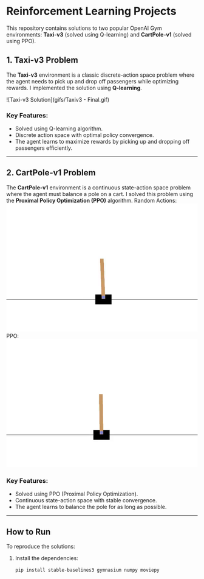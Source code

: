 # Reinforcement Learning Projects

This repository contains solutions to two popular OpenAI Gym environments: **Taxi-v3** (solved using Q-learning) and **CartPole-v1** (solved using PPO).

## 1. Taxi-v3 Problem

The **Taxi-v3** environment is a classic discrete-action space problem where the agent needs to pick up and drop off passengers while optimizing rewards. I implemented the solution using **Q-learning**.

![Taxi-v3 Solution](gifs/Taxiv3 - Final.gif)

### Key Features:
- Solved using Q-learning algorithm.
- Discrete action space with optimal policy convergence.
- The agent learns to maximize rewards by picking up and dropping off passengers efficiently.

---

## 2. CartPole-v1 Problem

The **CartPole-v1** environment is a continuous state-action space problem where the agent must balance a pole on a cart. I solved this problem using the **Proximal Policy Optimization (PPO)** algorithm.
Random Actions:
![CartPole-v1 Solution](gifs/Cartpole-Random.gif)
PPO:
![CartPole-v1 Solution](gifs/Cartpole-PPO.gif)

### Key Features:
- Solved using PPO (Proximal Policy Optimization).
- Continuous state-action space with stable convergence.
- The agent learns to balance the pole for as long as possible.

---

## How to Run

To reproduce the solutions:
1. Install the dependencies:
   ```bash
   pip install stable-baselines3 gymnasium numpy moviepy
